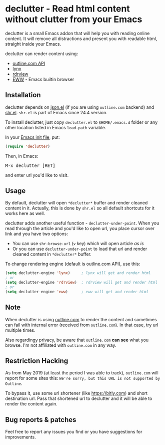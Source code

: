 # declutter - Read html content without clutter from your Emacs

declutter is a small Emacs addon that will help you with reading
online content. It will remove all distractions and present you with
readable html, straight inside your Emacs.

declutter can render content using:

 * [outline.com API](https://outline.com/)
 * [lynx](https://en.wikipedia.org/wiki/Lynx_(web_browser))
 * [rdrview](https://github.com/eafer/rdrview)
 * [EWW](https://www.gnu.org/software/emacs/manual/html_mono/eww.html) - Emacs builtin browser

## Installation

declutter depends on [json.el](https://github.com/thorstadt/json.el)
(if you are using `outline.com` backend) and
[shr.el](http://bzr.savannah.gnu.org/lh/emacs/trunk/annotate/head:/lisp/net/shr.el). `shr.el`
is part of Emacs since 24.4 version.

To install declutter, just copy `declutter.el` to `$HOME/.emacs.d`
folder or any other location listed in Emacs `load-path` variable.

In your
[Emacs init file](https://www.gnu.org/software/emacs/manual/html_node/emacs/Init-File.html),
put:

```el
(require 'declutter)
```

Then, in Emacs:

<kbd>M-x declutter [RET]</kbd>

and enter url you'd like to visit.

## Usage

By default, declutter will open `*declutter*` buffer and render cleaned
content in it. Actually, this is done by `shr.el` so all default
shortcuts for it works here as well.

declutter adds another useful function -
`declutter-under-point`. When you read through the article and you'd
like to open url, you place cursor over link and you have two options:

  * You can use `shr-browse-url` (`v` key) which will open article *as is*
  * Or you can use `declutter-under-point` to load that url and render
    cleaned content in `*declutter*` buffer.

To change rendering engine (default is outline.com API), use this:

```el
(setq declutter-engine 'lynx)     ; lynx will get and render html
; or
(setq declutter-engine 'rdrview)  ; rdrview will get and render html
; or
(setq declutter-engine 'eww)      ; eww will get and render html
```

## Note

When declutter is using [outline.com](https://outline.com) to render
the content and sometimes can fail with internal error (received from
`outline.com`). In that case, try url multiple times.

Also regardingy privacy, be aware that `outline.com` **can see** what
you browse. I'm not affiliated with `outline.com` in any way.

## Restriction Hacking

As from May 2019 (at least the period I was able to track),
`outline.com` will report for some sites this:
`We're sorry, but this URL is not supported by Outline`.

To bypass it, use some url shortener (like https://bitly.com) and
short destination url. Pass that shortened url to declutter and it
will be able to render the content again.

## Bug reports & patches

Feel free to report any issues you find or you have suggestions for improvements.
